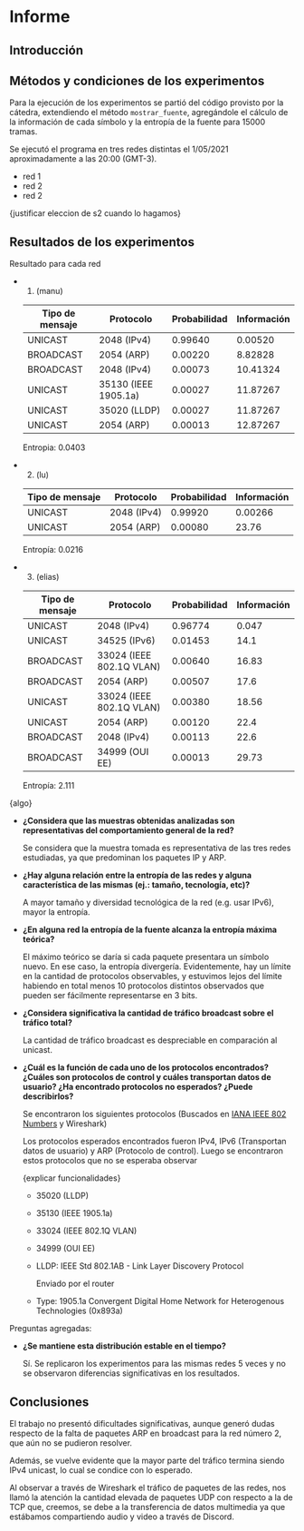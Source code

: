 # Informe

## Introducción

<!-- 200 -->

## Métodos y condiciones de los experimentos

<!-- 400 -->

Para la ejecución de los experimentos se partió del código provisto por la cátedra, extendiendo el método `mostrar_fuente`, agregándole el cálculo de la información de cada símbolo y la entropía de la fuente para 15000 tramas.

Se ejecutó el programa en tres redes distintas el 1/05/2021 aproximadamente a las 20:00 (GMT-3).

- red 1
- red 2
- red 2

{justificar eleccion de s2 cuando lo hagamos}

## Resultados de los experimentos

<!-- 600 -->

Resultado para cada red

- 1. (manu)

  | Tipo de mensaje | Protocolo            | Probabilidad | Información |
  | --------------- | -------------------- | ------------ | ----------- |
  | UNICAST         | 2048 (IPv4)          | 0.99640      | 0.00520     |
  | BROADCAST       | 2054 (ARP)           | 0.00220      | 8.82828     |
  | BROADCAST       | 2048 (IPv4)          | 0.00073      | 10.41324    |
  | UNICAST         | 35130 (IEEE 1905.1a) | 0.00027      | 11.87267    |
  | UNICAST         | 35020 (LLDP)         | 0.00027      | 11.87267    |
  | UNICAST         | 2054 (ARP)           | 0.00013      | 12.87267    |

  Entropia: 0.0403

- 2. (lu)

  | Tipo de mensaje | Protocolo   | Probabilidad | Información |
  | --------------- | ----------- | ------------ | ----------- |
  | UNICAST         | 2048 (IPv4) | 0.99920      | 0.00266     |
  | UNICAST         | 2054 (ARP)  | 0.00080      | 23.76       |

  Entropía: 0.0216

- 3. (elias)

  | Tipo de mensaje | Protocolo                | Probabilidad | Información |
  | --------------- | ------------------------ | ------------ | ----------- |
  | UNICAST         | 2048 (IPv4)              | 0.96774      | 0.047       |
  | UNICAST         | 34525 (IPv6)             | 0.01453      | 14.1        |
  | BROADCAST       | 33024 (IEEE 802.1Q VLAN) | 0.00640      | 16.83       |
  | BROADCAST       | 2054 (ARP)               | 0.00507      | 17.6        |
  | UNICAST         | 33024 (IEEE 802.1Q VLAN) | 0.00380      | 18.56       |
  | UNICAST         | 2054 (ARP)               | 0.00120      | 22.4        |
  | BROADCAST       | 2048 (IPv4)              | 0.00113      | 22.6        |
  | BROADCAST       | 34999 (OUI EE)           | 0.00013      | 29.73       |

  Entropía: 2.111

{algo}

- **¿Considera que las muestras obtenidas analizadas son representativas del comportamiento general de la red?**

  Se considera que la muestra tomada es representativa de las tres redes estudiadas, ya que predominan los paquetes IP y ARP.

- **¿Hay alguna relación entre la entropía de las redes y alguna característica de las mismas (ej.: tamaño, tecnología, etc)?**

  A mayor tamaño y diversidad tecnológica de la red (e.g. usar IPv6), mayor la entropía.
  
- **¿En alguna red la entropía de la fuente alcanza la entropía máxima teórica?**
  
  El máximo teórico se daría si cada paquete presentara un símbolo nuevo. En ese caso, la entropía divergería. Evidentemente, hay un límite en la cantidad de protocolos observables, y estuvimos lejos del límite habiendo en total menos 10 protocolos distintos observados que pueden ser fácilmente representarse en 3 bits.

- **¿Considera significativa la cantidad de tráfico broadcast sobre el tráfico total?**
  
  La cantidad de tráfico broadcast es despreciable en comparación al unicast.

- **¿Cuál es la función de cada uno de los protocolos encontrados? ¿Cuáles son protocolos de control y cuáles transportan datos de usuario? ¿Ha encontrado protocolos no esperados? ¿Puede describirlos?**

  Se encontraron los siguientes protocolos (Buscados en [IANA IEEE 802 Numbers](https://www.iana.org/assignments/ieee-802-numbers/ieee-802-numbers.xhtml) y Wireshark)

  Los protocolos esperados encontrados fueron IPv4, IPv6 (Transportan datos de usuario) y ARP (Protocolo de control). Luego se encontraron estos protocolos que no se esperaba observar

  {explicar funcionalidades}
  - 35020 (LLDP)
  - 35130 (IEEE 1905.1a)
  - 33024 (IEEE 802.1Q VLAN)
  - 34999 (OUI EE)
  - LLDP: IEEE Std 802.1AB - Link Layer Discovery Protocol

    Enviado por el router

  - Type: 1905.1a Convergent Digital Home Network for Heterogenous Technologies (0x893a)

Preguntas agregadas:

- **¿Se mantiene esta distribución estable en el tiempo?**

  Sí. Se replicaron los experimentos para las mismas redes 5 veces y no se observaron diferencias significativas en los resultados.

## Conclusiones

<!-- 200 -->

El trabajo no presentó dificultades significativas, aunque generó dudas respecto de la falta de paquetes ARP en broadcast para la red número 2, que aún no se pudieron resolver.

Además, se vuelve evidente que la mayor parte del tráfico termina siendo IPv4 unicast, lo cual se condice con lo esperado.

Al observar a través de Wireshark el tráfico de paquetes de las redes, nos llamó la atención la cantidad elevada de paquetes UDP con respecto a la de TCP que, creemos, se debe a la transferencia de datos multimedia ya que estábamos compartiendo audio y video a través de Discord.
